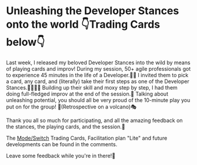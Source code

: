 # Unleashing the Developer Stances onto the world 👇Trading Cards below👇

Last week, I released my beloved Developer Stances into the wild by means of playing cards and improv!
During my session, 50+ agile professionals got to experience 45 minutes in the life of a Developer.🧑‍💻
I invited them to pick a card, any card, and (literally) take their first steps as one of the Developer Stances.👟👠👡👢
Building up their skill and moxy step by step, I had them doing full-fledged improv at the end of the session.🤯
Talking about unleashing potential, you should all be very proud of the 10-minute play you put on for the group! 🌋(Retrospective on a volcano)🎭

Thank you all so much for participating, and all the amazing feedback on the stances, the playing cards, and the session.🫶

The [Mode/Switch] Trading Cards, Facilitation plan "Lite" and future developments can be found in the comments.

Leave some feedback while you're in there!🙏

[Mode/Switch]: https://github.com/starkmapper/developerstances
